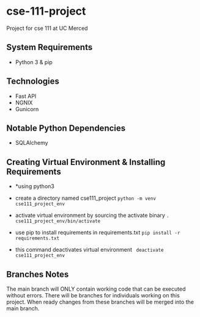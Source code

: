 # cse-111-project
Project for cse 111 at UC Merced

## System Requirements
- Python 3 & pip

## Technologies
- Fast API
- NGNIX
- Gunicorn

## Notable Python Dependencies
- SQLAlchemy

## Creating Virtual Environment & Installing Requirements

- *using python3
- create a directory named cse111_project
```python -m venv cse111_project_env```

- activate virtual environment by sourcing the activate binary
```. cse111_project_env/bin/activate```

- use pip to install requirements in requirements.txt
```pip install -r requirements.txt```

- this command deactivates virtual environment
``` deactivate cse111_project_env```

## Branches Notes
The main branch will ONLY contain working code that can be executed without errors. There will be branches for individuals working on this project. When ready changes from these branches will be merged into the main branch.
